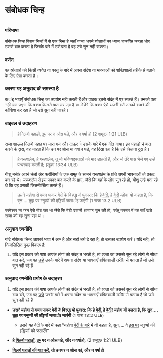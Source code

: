 # संबोधक चिन्ह

 #

### परिभाषा

संबोधक चिन्ह विराम चिन्हों में से एक चिन्ह है जहाँ वक्ता अपने श्रोताओं का ध्यान आकर्षित करता और उससे बात करता है जिसके बारे में उसे पता है वह उसे सुन नही सकता।

### वर्णन

वह श्रोताओं को किसी व्यक्ति या वस्तु के बारे में अपना संदेश या भावनाओं को शक्तिशाली तरीके से बताने के लिए ऐसा करता है।

### कारण यह अनुवाद की समस्या है

कर्इ भाषाएँ संबोधक चिन्ह का उपयोग नही करती हैं और पाठक इससे संदेह में पड़ सकते हैं। उनको पता नही चल पाएगा कि वक्ता किससे बात कर रहा है या सोचेंगे कि वक्ता ऐसे अपनी बातें उनको बताने की कोशिश कर रहा है जो उसे सुन नही पा रहे।

### बाइबल से उदाहरण

>हे गिलबो पहाड़ों, तुम पर न ओस पड़े, और न वर्षा हो (2 शमूएल 1:21 ULB)

राजा शाऊल गिलबो पहाड़ पर मारा गया और दाऊद ने उसके बारे में एक गीत गाया। इन पहाड़ों से बात करने के द्वारा, वह चाहता है कि उन पर ओस या वर्षा न पड़े, वह दिखा रहा है कि उसे कितना दुख है।

>हे यरूशलेम, हे यरूशलेम, तू जो भविष्यद्वक्ताओं को मार डालती है, और जो तेरे पास भेजे गए उन्हें पत्थरवाह करती है; (लूका 13:34 ULB)

यीशु मसीह अपने चेलों और फरीसियों के एक समूह के सामने यरूशलेम के प्रति अपनी भावनाओं को प्रकट कर रहे थे। यरूशलेम से इस प्रकार बात करने के द्वारा, जैसे कि वहाँ के लोग सुन रहे हों, यीशु उन्हे बता रहे थे कि वह उसकी कितनी चिंता करते हैं। 

> उसने यहोवा से वचन पाकर वेदी के विरुद्ध यों पुकारा: कि हे <u>वेदी</u>, हे <u>वेदी</u> यहोवा यों कहता है, कि सुन.... तुझ पर मनुष्यों की हड्डियाँ जलार्इ जाएंगी (1 राजा 13:2 ULB)

परमेश्वर का जन ऐसे बोल रहा था जैसे कि वेदी उसकी आवाज सुन रही हो, परंतु वास्तव में वह वहाँ खड़े राजा को यह सुना रहा था।

### अनुवाद रणनीति

यदि संबोधक चिन्ह आपकी भाषा में आम है और सही अर्थ दे रहा है, तो उसका उपयोग करें। यदि नही, तो निम्नलिखित कुछ विकल्प हैं:

1. यदि इस प्रकार की भाषा आपके लोगों को संदेह से भरती है, तो वक्ता को उसकी सुन रहे लोगों से सीधा बात करे, जब वह <u>उन्हे</u> उनके बारे में अपना संदेश या भावनाएँ शक्तिशाली तरीके से बताता है जो उसे सुन नही रहे हैं

### अनुवाद रणनीति प्रयोग के उदाहरण

1. यदि इस प्रकार की भाषा आपके लोगों को संदेह से भरती है, तो वक्ता को उसकी सुन रहे लोगों से सीधा बात करे, जब वह <u>उन्हे</u> उनके बारे में अपना संदेश या भावनाएँ शक्तिशाली तरीके से बताता है जो उसे सुन नही रहे हैं

* **उसने यहोवा से वचन पाकर वेदी के विरुद्ध यों पुकारा: कि हे <u>वेदी</u>, हे <u>वेदी</u>! 
यहोवा यों कहता है, कि सुन.... तुझ पर मनुष्यों की हड्डियाँ जलार्इ जाएंगी** (1 राजा 13:2 ULB)

	* उसने यह वेदी के बारे में कहा ‘‘यहोवा <u>वेदी के बारे</u> में यों कहता है, सुन, ... वे <u>इस पर</u> मनुष्यों की हड्डियाों को जलाएँगे’’

* **हे <u>गिलबो पहाड़ों</u>, <u>तुम</u> पर न ओस पड़े, और न वर्षा हो,** (2 शमूएल 1:21 ULB)

* **<u>गिलबो पहाड़ों की बात करें</u>, तो </u>उन पर न ओस पड़े, और न वर्षा हो**


